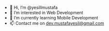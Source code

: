 - 👋 Hi, I’m @yesillmustafa
- 👀 I’m interested in Web Development
- 🌱 I’m currently learning Mobile Development
- 📫 Contact me on dev.mustafayesil@gmail.com

<!---
yesillmustafa/yesillmustafa is a ✨ special ✨ repository because its `README.md` (this file) appears on your GitHub profile.
You can click the Preview link to take a look at your changes.
--->
